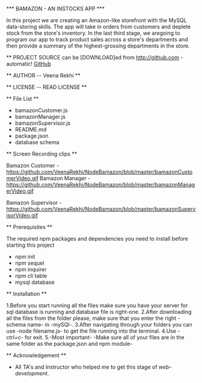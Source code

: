 *** BAMAZON - AN INSTOCKS APP ***

In this project we are creating an Amazon-like storefront with the MySQL data-storing skills. The app will take in orders from customers and deplete stock from the store's inventory. In the last third stage, we aregoing to  program our app to track product sales across a store's departments and then provide a summary of the highest-grossing departments in the store.

** PROJECT SOURCE can be [DOWNLOAD]ed from http://github.com - automatic!
[GitHub](https://github.com/VeenaRekhi/Node.jsBamazon.git)

** AUTHOR -- Veena Rekhi  **

** LICENSE -- READ LICENSE **

** File List **
* bamazonCustomer.js
* bamazonManager.js
* bamazonSupervisor.js
* README.md
* package.json
* database schema

** Screen Recording clips **

Bamazon Customer - https://github.com/VeenaRekhi/NodeBamazon/blob/master/bamazonCustomerVideo.gif
Bamazon Manager - https://github.com/VeenaRekhi/NodeBamazon/blob/master/bamazonManagerVideo.gif

Bamazon Supervisor - https://github.com/VeenaRekhi/NodeBamazon/blob/master/bamazonSupervisorVideo.gif

** Prerequisites **

The required npm packages and dependencies you need to install before starting this project

* npm init
* npm sequel
* npm inquirer
* npm cli table
* mysql database 

** Installation **

1.Before you start running all the files make sure you have your server for sql database is running and database file is right-one.
2.After downloading all the files from the folder please, make sure that you  enter the right -schema name- in -mySQl-.
3.After navigating through your folders you can use -node filename.js- to get the file running into the terminal.
4.Use -ctrl+c- for exit.
5.-Most important-  -Make sure all of your files are in the same folder as the package.json and npm module-

** Acknowledgement **

* All TA's and Instructor who helped me to get this stage of *web-development*.



